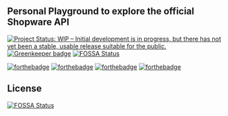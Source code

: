 ## Personal Playground to explore the official Shopware API
 [![Project Status: WIP – Initial development is in progress, but there has not yet been a stable, usable release suitable for the public.](https://www.repostatus.org/badges/latest/wip.svg)](https://www.repostatus.org/#wip) [![Greenkeeper badge](https://badges.greenkeeper.io/gruselhaus/shopware-api-playground.svg)](https://greenkeeper.io/)
[![FOSSA Status](https://app.fossa.io/api/projects/git%2Bgithub.com%2Fgruselhaus%2Fshopware-api-playground.svg?type=shield)](https://app.fossa.io/projects/git%2Bgithub.com%2Fgruselhaus%2Fshopware-api-playground?ref=badge_shield)
 
[![forthebadge](https://forthebadge.com/images/badges/powered-by-electricity.svg)](https://forthebadge.com) [![forthebadge](https://forthebadge.com/images/badges/gluten-free.svg)](https://forthebadge.com) [![forthebadge](https://forthebadge.com/images/badges/uses-badges.svg)](https://forthebadge.com) [![forthebadge](https://forthebadge.com/images/badges/made-with-javascript.svg)](https://forthebadge.com) 


## License
[![FOSSA Status](https://app.fossa.io/api/projects/git%2Bgithub.com%2Fgruselhaus%2Fshopware-api-playground.svg?type=large)](https://app.fossa.io/projects/git%2Bgithub.com%2Fgruselhaus%2Fshopware-api-playground?ref=badge_large)